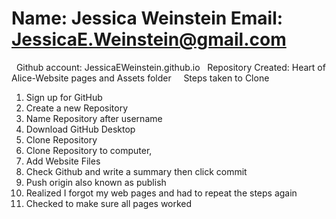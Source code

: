# Name: Jessica Weinstein  Email: JessicaE.Weinstein@gmail.com &nbsp;
&nbsp; Github account: JessicaEWeinstein.github.io &nbsp;
Repository Created: Heart of Alice-Website pages and Assets folder &nbsp;&nbsp;&nbsp;
Steps taken to Clone &nbsp;
1. Sign up for GitHub &nbsp;
2. Create a new Repository &nbsp;
3. Name Repository after username &nbsp;
4. Download GitHub Desktop &nbsp;
5. Clone Repository&nbsp;
6. Clone Repository to computer, &nbsp;
7. Add Website Files &nbsp;
8. Check Github and write a summary then click commit &nbsp;
9. Push origin also known as publish &nbsp;
10. Realized I forgot my web pages and had to repeat the steps again &nbsp;
11. Checked to make sure all pages worked &nbsp;
